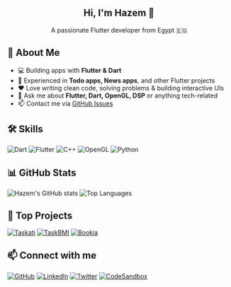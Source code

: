 
<h2 align="center">Hi, I'm Hazem 👋</h2>
<p align="center">A passionate Flutter developer from Egypt 🇪🇬</p>

## 🚀 About Me
- 💻 Building apps with **Flutter & Dart**  
- 📱 Experienced in **Todo apps, News apps**, and other Flutter projects  
- ❤️ Love writing clean code, solving problems & building interactive UIs  
- 💬 Ask me about **Flutter, Dart, OpenGL, DSP** or anything tech-related  
- 📫 Contact me via [GitHub Issues](https://github.com/hazemmahmoudfathy/issues)

## 🛠 Skills
![Dart](https://img.shields.io/badge/Dart-0175C2?style=for-the-badge&logo=dart&logoColor=white)
![Flutter](https://img.shields.io/badge/Flutter-02569B?style=for-the-badge&logo=flutter&logoColor=white)
![C++](https://img.shields.io/badge/C++-00599C?style=for-the-badge&logo=c%2B%2B&logoColor=white)
![OpenGL](https://img.shields.io/badge/OpenGL-5586A4?style=for-the-badge&logo=opengl&logoColor=white)
![Python](https://img.shields.io/badge/Python-3776AB?style=for-the-badge&logo=python&logoColor=white)

## 📊 GitHub Stats
![Hazem's GitHub stats](https://github-readme-stats.vercel.app/api?username=hazemmahmoudf&show_icons=true&theme=radical)
![Top Languages](https://github-readme-stats.vercel.app/api/top-langs/?username=hazemmahmoudf&layout=compact&theme=radical)

## 📂 Top Projects
[![Taskati](https://github-readme-stats.vercel.app/api/pin/?username=hazemmahmoudf&repo=taskati&theme=radical)](https://github.com/hazemmahmoudf/taskati)
[![TaskBMI](https://github-readme-stats.vercel.app/api/pin/?username=hazemmahmoudf&repo=taskbmi&theme=radical)](https://github.com/hazemmahmoudf/taskbmi)
[![Bookia](https://github-readme-stats.vercel.app/api/pin/?username=hazemmahmoudf&repo=bookia&theme=radical)](https://github.com/hazemmahmoudf/bookia)

## 📫 Connect with me
[![GitHub](https://img.shields.io/badge/GitHub-100000?style=for-the-badge&logo=github&logoColor=white)](https://github.com/hazemmahmoudf)
[![LinkedIn](https://img.shields.io/badge/LinkedIn-0077B5?style=for-the-badge&logo=linkedin&logoColor=white)](https://www.linkedin.com/in/hazem-mahmoud-443ba7363)
[![Twitter](https://img.shields.io/badge/Twitter-1DA1F2?style=for-the-badge&logo=twitter&logoColor=white)](https://twitter.com/your-twitter)
[![CodeSandbox](https://img.shields.io/badge/CodeSandbox-000000?style=for-the-badge&logo=CodeSandbox&logoColor=white)](https://codesandbox.io/u/hazemmahmoudfathy)
